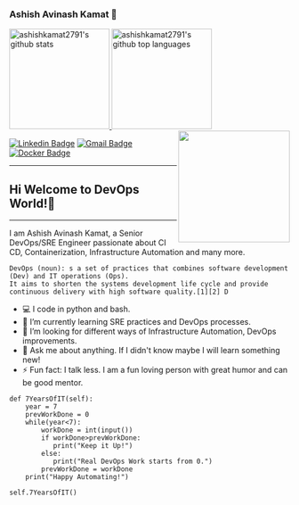 ### Ashish Avinash Kamat 👋

<a href="https://github.com/ashishkamat2791">
  <img height="180em" src="https://github-readme-stats.vercel.app/api?username=ashishkamat2791&show_icons=true&theme=graywhite&count_private=true" alt="ashishkamat2791's github stats" />
  <img height="180em" src="https://github-readme-stats.vercel.app/api/top-langs/?username=ashishkamat2791&theme=graywhite&layout=compact" alt="ashishkamat2791's github top languages" />
</a>
<img align='right' src="https://media.giphy.com/media/KzJkzjggfGN5Py6nkT/giphy.gif" width="200">

 [![Linkedin Badge](https://img.shields.io/badge/-ashishkamat2791-blue?style=flat-square&logo=Linkedin&logoColor=white&link=https://www.linkedin.com/in/ashish-k-80b1674a/)](https://www.linkedin.com/in/ashish-k-80b1674a/) 
[![Gmail Badge](https://img.shields.io/badge/-ashishkamat91@gmail.com-c14438?style=flat-square&logo=Gmail&logoColor=white&link=mailto:ashishkamat91@gmail.com)](ashishkamat91@gmail.com)
[![Docker Badge](https://img.shields.io/badge/Docker-Docker%20Hub-orange)](https://hub.docker.com/u/ashishkamat2791)

---
## Hi  Welcome to DevOps World!👋
---
I am Ashish Avinash Kamat, a Senior DevOps/SRE Engineer passionate about CI CD, Containerization, Infrastructure Automation and many more. 

```
DevOps (noun): s a set of practices that combines software development (Dev) and IT operations (Ops). 
It aims to shorten the systems development life cycle and provide continuous delivery with high software quality.[1][2] D
```
- :computer: I code in python and bash.
- 🌱 I’m currently learning SRE practices and DevOps processes.
- 👯 I’m looking for different ways of Infrastructure Automation, DevOps improvements.
- 💬 Ask me about anything. If I didn't know maybe I will learn something new!
- ⚡ Fun fact: I talk less. I am a fun loving person with great humor and can be good mentor.

```
def 7YearsOfIT(self):
    year = 7
    prevWorkDone = 0
    while(year<7):
        workDone = int(input())
        if workDone>prevWorkDone:
           print("Keep it Up!")
        else:
           print("Real DevOps Work starts from 0.")
        prevWorkDone = workDone 
    print("Happy Automating!")
    
self.7YearsOfIT()
```
